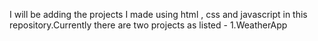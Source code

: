 I will be adding the projects I made using html , css and javascript in this repository.Currently there are two projects as listed -
1.WeatherApp
